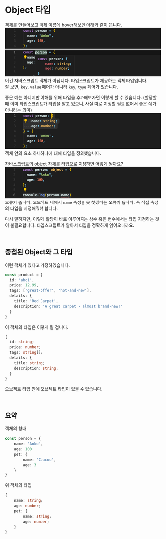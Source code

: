# Object 타입

객체를 만들어보고 객체 이름에 hover해보면 아래와 같이 뜹니다.
![person 객체](img/ts4_1.png)
![person 객체 타입](img/ts4_2.png)
이건 자바스크립트 객체가 아닙니다. 타입스크립트가 제공하는 객체 타입입니다.  
잘 보면, `key`, `value` 페어가 아니라 `key`, `type` 페어가 있습니다. 

좋은 예는 아니지만 이해를 위해 타입을 추가해보자면 이렇게 할 수 있습니다. (할당할 때 이미 타입스크립트가 타입을 알고 있으니, 사실 따로 지정할 필요 없어서 좋은 예가 아니라는 의미)
![person 객체 타입 추가](img/ts4_3.png)
객체 안의 요소 하나하나에 대해 타입을 정의했습니다.

자바스크립트의 object 자체를 타입으로 지정하면 어떻게 될까요?
![타입을 object로 지정](img/ts4_4.png)
오류가 뜹니다. 오브젝트 내에서 `name` 속성을 못 찾겠다는 오류가 뜹니다. 즉 직접 속성의 타입을 지정해줘야 합니다.

다시 말하지만, 이렇게 할당이 바로 이루어지는 상수 혹은 변수에서는 타입 지정하는 것이 불필요합니다. 타입스크립트가 알아서 타입을 정확하게 읽어오니까요.

<br/>

## 중첩된 Object와 그 타입

이런 객체가 있다고 가정하겠습니다.
```typescript
const product = {
  id: 'abc1',
  price: 12.99,
  tags: ['great-offer', 'hot-and-new'],
  details: {
    title: 'Red Carpet',
    description: 'A great carpet - almost brand-new!'
  }
}
```

이 객체의 타입은 이렇게 될 겁니다.
```typescript
{
  id: string;
  price: number;
  tags: string[];
  details: {
    title: string;
    description: string;
  }
}
```
오브젝트 타입 안에 오브젝트 타입이 있을 수 있습니다.

<br/>

## 요약
객체의 형태
```typescript
const person = {
    name: 'Anko',
    age: 100
    pet: {
        name: 'Coucou',
        age: 3
    }
}
```
위 객체의 타입
```typescript
{
    name: string;
    age: number;
    pet: {
        name: string;
        age: number;
    }
}
```